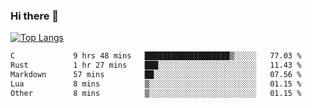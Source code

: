 ### Hi there 👋

<!--
**3Xpl0it3r/3Xpl0it3r** is a ✨ _special_ ✨ repository because its `README.md` (this file) appears on your GitHub profile.

Here are some ideas to get you started:

- 🔭 I’m currently working on ...
- 🌱 I’m currently learning ...
- 👯 I’m looking to collaborate on ...
- 🤔 I’m looking for help with ...
- 💬 Ask me about ...
- 📫 How to reach me: ...
- 😄 Pronouns: ...
- ⚡ Fun fact: ...
-->


[![Top Langs](https://github-readme-stats.vercel.app/api/top-langs/?username=3Xpl0it3r&layout=compact)](https://github.com/3Xpl0it3r/3Xpl0it3r)

<!--START_SECTION:waka-->

```txt
C             9 hrs 48 mins   ███████████████████▒░░░░░   77.03 %
Rust          1 hr 27 mins    ███░░░░░░░░░░░░░░░░░░░░░░   11.43 %
Markdown      57 mins         ██░░░░░░░░░░░░░░░░░░░░░░░   07.56 %
Lua           8 mins          ▒░░░░░░░░░░░░░░░░░░░░░░░░   01.15 %
Other         8 mins          ▒░░░░░░░░░░░░░░░░░░░░░░░░   01.15 %
```

<!--END_SECTION:waka-->
